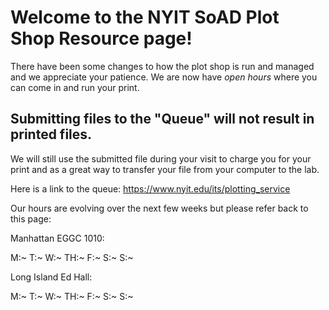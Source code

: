 # Welcome to the NYIT SoAD Plot Shop Resource page!
  
There have been some changes to how the plot shop is run and managed and we appreciate your patience. We are now have *open hours* where you can come in and run your print. 

## Submitting files to the "Queue" will not result in printed files. 

We will still use the submitted file during your visit to charge you for your print and as a great way to transfer your file from your computer to the lab.

Here is a link to the queue: https://www.nyit.edu/its/plotting_service

Our hours are evolving over the next few weeks but please refer back to this page:

Manhattan EGGC 1010:

M:~
T:~
W:~
TH:~
F:~
S:~
S:~

Long Island Ed Hall:

M:~
T:~
W:~
TH:~
F:~
S:~
S:~



